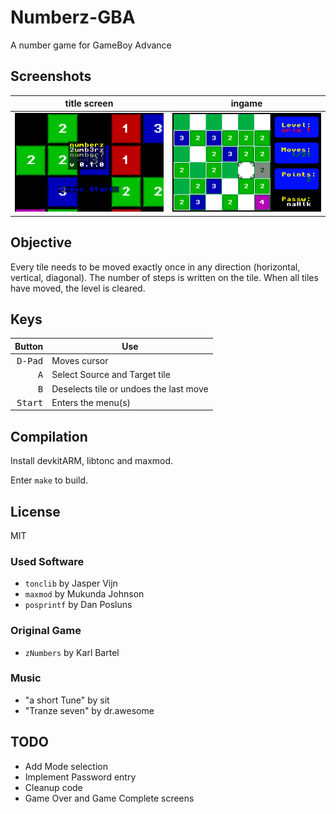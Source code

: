 # Numberz-GBA

A number game for GameBoy Advance

## Screenshots

| title screen                 | ingame                        |
| ---------------------------- | ----------------------------- |
| ![title](misc/numberz-0.png) | ![ingame](misc/numberz-1.png) |

## Objective

Every tile needs to be moved exactly once in any direction (horizontal, vertical, diagonal).
The number of steps is written on the tile. When all tiles have moved, the level is cleared.

## Keys

| Button           | Use                                    |
| ---------------: | -------------------------------------- |
| <kbd>D-Pad</kbd> | Moves cursor                           |
| <kbd>A</kbd>     | Select Source and Target tile          |
| <kbd>B</kbd>     | Deselects tile or undoes the last move |
| <kbd>Start</kbd> | Enters the menu(s)                     |

## Compilation

Install devkitARM, libtonc and maxmod.

Enter `make` to build.

## License

MIT

### Used Software
 - `tonclib` by Jasper Vijn
 - `maxmod` by Mukunda Johnson
 - `posprintf` by Dan Posluns

### Original Game
 - `zNumbers` by Karl Bartel

### Music
 - "a short Tune" by sit
 - "Tranze seven" by dr.awesome

## TODO

 - Add Mode selection
 - Implement Password entry
 - Cleanup code
 - Game Over and Game Complete screens
